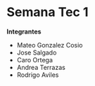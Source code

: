 # Semana Tec 1
**Integrantes** 
- Mateo Gonzalez Cosio
- Jose Salgado 
- Caro Ortega
- Andrea Terrazas
- Rodrigo Aviles